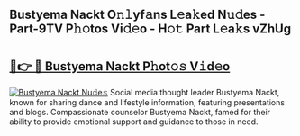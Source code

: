 ## Bustyema Nackt O𝚗𝚕yf𝚊ns L𝚎a𝚔ed N𝚞𝚍es - Part-9TV P𝚑𝚘tos Vi𝚍𝚎o - H𝚘𝚝 Part L𝚎a𝚔s vZhUg

# <h2><a href="http://kfe8h5n.oniu.top/?m=Bustyema+Nackt">🔗👉 🔴 Bustyema Nackt P𝚑ot𝚘𝚜 V𝚒d𝚎o</a></h2>

[![Bustyema Nackt Nu𝚍e𝚜](https://i.imgur.com/0qMVB7G.gif)](http://kfe8h5n.oniu.top/?m=Bustyema+Nackt)
Social media thought leader Bustyema Nackt, known for sharing dance and lifestyle information, featuring presentations and blogs. Compassionate counselor Bustyema Nackt, famed for their ability to provide emotional support and guidance to those in need.  
